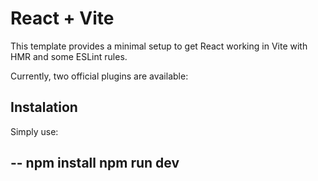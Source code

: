 # React + Vite

This template provides a minimal setup to get React working in Vite with HMR and some ESLint rules.

Currently, two official plugins are available:

## Instalation

Simply use:

--
npm install
npm run dev
--
